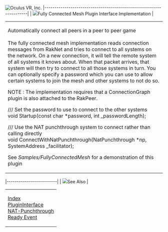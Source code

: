 <span style="background-color: rgb(255, 255, 255);">![Oculus VR, Inc.](RakNet_Icon_Final-copy.jpg)</span>
|---------------------------------------------------------------------|
| ![](spacer.gif)Fully Connected Mesh Plugin Interface Implementation |

<table>
<colgroup>
<col width="100%" />
</colgroup>
<tbody>
<tr class="odd">
<td align="left"><p><span class="RakNetBlueHeader">Automatically connect all peers in a peer to peer game</span><br /><br /> The fully connected mesh implementation reads connection messages from RakNet and tries to connect to all systems on the network. On a new connection, it will tell the remote system of all systems it knows about. When that packet arrives, that system will then try to connect to all those systems in turn. You can optionally specify a password which you can use to allow certain systems to join the mesh and other systems to not do so.</p>
<p>NOTE : The implementation requires that a ConnectionGraph plugin is also attached to the RakPeer.<br /></p>
<p>/// Set the password to use to connect to the other systems<br /> void Startup(const char *password, int _passwordLength);</p>
<p>/// Use the NAT punchthrough system to connect rather than calling directly<br /> void ConnectWithNatPunchthrough(NatPunchthrough *np, SystemAddress _facilitator);</p>
<p>See <em>Samples/FullyConnectedMesh</em> for a demonstration of this plugin</p></td>
</tr>
</tbody>
</table>

|-------------------------|
| ![](spacer.gif)See Also |

<table>
<colgroup>
<col width="100%" />
</colgroup>
<tbody>
<tr class="odd">
<td align="left"><p><a href="index.html">Index</a><br /> <a href="plugininterface.html">PluginInterface</a><br /> <a href="natpunchthrough.html">NAT-Punchthrough</a><br /> <a href="readyevent.html">Ready Event</a><br /></p></td>
</tr>
</tbody>
</table>
